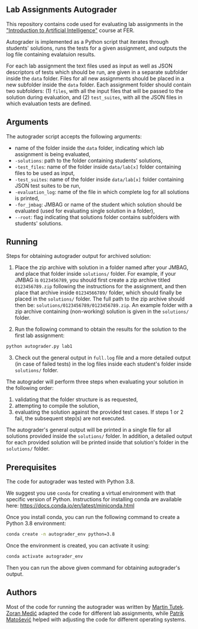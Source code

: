 ## Lab Assignments Autograder 

This repository contains code used for evaluating lab assignments in the ["Introduction to Artificial Intelligence"](https://www.fer.unizg.hr/predmet/uuui/) course at FER.

Autograder is implemented as a Python script that iterates through students' solutions, runs the tests for a given assignment, and outputs the log file containing evalatuion results.

For each lab assignment the text files used as input as well as JSON descriptors of tests which should be run, are given in a separate subfolder inside the `data` folder.
Files for all new assignments should be placed in a new subfolder inside the `data` folder. Each assignment folder should contain two subfolders: (1) `files`, with all the input files that will be passed to the solution during evaluation, and (2) `test_suites`, with all the JSON files in which evaluation tests are defined.

## Arguments

The autograder script accepts the following arguments:
* name of the folder inside the `data` folder, indicating which lab assignment is being evaluated,
* `-solutions`: path to the folder containing students' solutions,
* `-test_files`: name of the folder inside `data/lab[x]` folder containing files to be used as input,
* `-test_suites`: name of the folder inside `data/lab[x]` folder containing JSON test suites to be run,
* `-evaluation_log`: name of the file in which complete log for all solutions is printed,
* `-for_jmbag`: JMBAG or name of the student which solution should be evaluated (used for evaluating single solution in a folder),
* `--root`: flag indicating that solutions folder contains subfolders with students' solutions.

## Running

Steps for obtaining autograder output for archived solution:

1. Place the zip archive with solution in a folder named after your JMBAG, and place that folder inside `solutions/` folder. 
For example, if your JMBAG is `0123456789`, you should first create a zip archive titled `0123456789.zip` following the instructions for the assignment, 
and then place that archive inside `01234566789/` folder, which should finally be placed in the `solutions/` folder. 
The full path to the zip archive should then be: `solutions/0123456789/0123456789.zip`.
An example folder with a zip archive containing (non-working) solution is given in the `solutions/` folder.

2. Run the following command to obtain the results for the solution to the first lab assignment:

```python
python autograder.py lab1
```
3. Check out the general output in `full.log` file and a more detailed output (in case of failed tests) in the log files inside each student's folder inside `solutions/` folder.

The autograder will perform three steps when evaluating your solution in the following order:
1. validating that the folder structure is as requested,
2. attempting to compile the solution,
3. evaluating the solution against the provided test cases.
If steps 1 or 2 fail, the subsequent step(s) are not executed.

The autograder's general output will be printed in a single file for all solutions provided inside the `solutions/` folder.
In addition, a detailed output for each provided solution will be printed inside that solution's folder in the `solutions/` folder.

## Prerequisites

The code for autograder was tested with Python 3.8.

We suggest you use `conda` for creating a virtual environment with that specific version of Python. 
Instructions for installing conda are available here: https://docs.conda.io/en/latest/miniconda.html

Once you install conda, you can run the following command to create a Python 3.8 environment:

```bash
conda create -n autograder_env python=3.8
```

Once the environment is created, you can activate it using:

```bash
conda activate autograder_env
```

Then you can run the above given command for obtaining autograder's output.

## Authors

Most of the code for running the autograder was written by [Martin Tutek](https://github.com/mttk). [Zoran Medić](https://github.com/zoranmedic) adapted the code for different lab assignments, while [Patrik Matošević](https://github.com/pmatosevic) helped with adjusting the code for different operating systems. 
